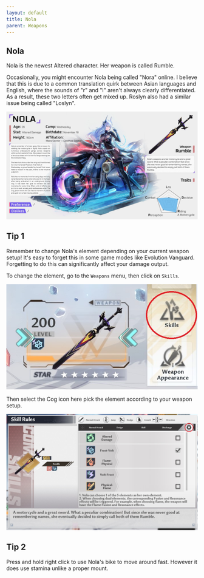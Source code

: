 ```yaml
---
layout: default
title: Nola
parent: Weapons
---
```


## Nola
Nola is the newest Altered character. Her weapon is called Rumble.

Occasionally, you might encounter Nola being called "Nora" online. I believe that this is due to a common translation quirk between Asian languages and English, where the sounds of "r" and "l" aren't always clearly differentiated. As a result, these two letters often get mixed up. Roslyn also had a similar issue being called "Loslyn".

![](images/nola.jpg)

## Tip 1
Remember to change Nola's element depending on your current weapon setup! It's easy to forget this in some game modes like Evolution Vanguard. Forgetting to do this can significantly affect your damage output.

To change the element, go to the `Weapons` menu, then click on `Skills`.

![](images/nola_weapon_screen.jpg)

Then select the Cog icon here pick the element according to your weapon setup.

![](images/nola_skill_menu.jpg)

## Tip 2

Press and hold right click to use Nola's bike to move around fast. However it does use stamina unlike a proper mount.